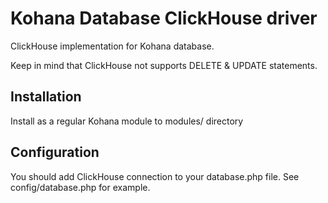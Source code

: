 # Kohana Database ClickHouse driver

ClickHouse implementation for Kohana database. 

Keep in mind that ClickHouse not supports DELETE & UPDATE statements.

## Installation

Install as a regular Kohana module to modules/ directory

## Configuration

You should add ClickHouse connection to your database.php file. See config/database.php for example.